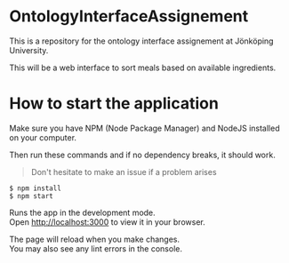 # OntologyInterfaceAssignement
This is a repository for the ontology interface assignement at Jönköping University.

This will be a web interface to sort meals based on available ingredients.

# How to start the application

Make sure you have NPM (Node Package Manager) and NodeJS installed on your computer.

Then run these commands and if no dependency breaks, it should work.
> Don't hesitate to make an issue if a problem arises

```
$ npm install
$ npm start
```

Runs the app in the development mode.\
Open [http://localhost:3000](http://localhost:3000) to view it in your browser.

The page will reload when you make changes.\
You may also see any lint errors in the console.
